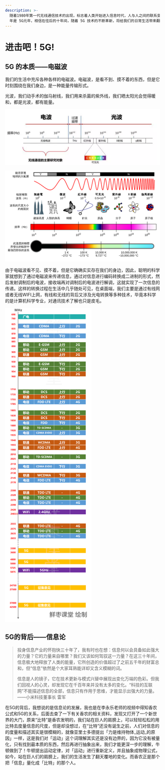 ```yaml
---
description: >-
  随着1980年第一代无线通信技术的出现，标志着人类开始进入信息时代，人与人之间的联系变的更加紧密，无线通讯技术也在往后的几十年间得到了长足的发展。基本以十年为一代，2020
  年是 5G元年，相信在往后的十年间，随着 5G 技术的不断革新，将给我们的日常生活带来翻天覆地的变化。
---
```


# 进击吧！5G!

## 5G 的本质——电磁波

我们的生活中充斥各种各样的电磁波。电磁波，是看不到、摸不着的东西，但是它时刻围绕在我们身边，是一种能量传输形式。

光波，我们动手术的伽马射线，我们用来杀菌的紫外线，我们晒太阳光会觉得暖和，都是光波，都有能量。

![](../../.gitbook/assets/image%20%2822%29.png)

![](../../.gitbook/assets/image%20%2821%29.png)

 由于电磁波看不见、摸不着，但是它确确实实存在我们的身边，因此，聪明的科学家就想到了通过电磁波来传递信息，通过对信息进行编码转换成二进制的形式，然后发射调制后的电波，接收端再对调制后的电波进行解调，这就实现了一次信息的传递。这样的转换过程在生活中几乎随处可见，在桌面端，我们主要是通过有线网或者无线WIFI上网，有线和无线的背后又涉及光电转换等多种技术，毕竟本科学的是计算机科学专业，对通讯技术了解也只是皮毛。

![&#x6C11;&#x7528;&#x79FB;&#x52A8;&#x901A;&#x8BAF;&#x9891;&#x6BB5;](../../.gitbook/assets/image%20%2823%29.png)

## 5G的背后——信息论

> 投身信息产业的怀抱快三十年了，我有时也在想：信息何以会具备如此强大的力量？它的力量来自哪里？我们又该如何驾驭这一力量？在这三十年间，信息极大地释放了人类的能量，它所创造的价值超过了之前五千年的财富总和，但“信息”依然是个大家耳熟能详却又含义模糊的词。
>
> 信息是人的镜子，它在技术更新与模式兴替中展现出变化万端的色彩。但我们回视人的心灵，却发现它在千百年来并没有太多的变化。“科技的互联网”不能描述信息的全部，信息只有作用于思维，才能显示出强大的力量。——小米科技董事长 雷军

在5G的背后，我想说的是信息论的发展，我也是在李永乐老师的视频中得知香农公式和5G的关系，后面去查了一下有关香农的相关资料，发现又打开了一个新世界的大门，原来“比特”是香农发明的，我们站在巨人的肩膀上，可以轻轻松松的用比特去度量信息的尺度，但是却没想过，在“比特”还没有诞生之前，人们对信息的的度量和描述其实是很模糊的，就像亚里士多德提出「力是维持物体_运动_的原因」一样，这是我们对「运动」这个词理解其实还是没有边界的，因为它没有被量化，只有找到最本质的东西，然后再进行抽象出来，我们才能更深一步的理解，牛顿做到了！牛顿提出运动定律，对「运动」进行重新定义，并且抽象成物理公式，如今，站在巨人们的肩膀上，我们的生活发生了翻天覆地的变化。而香农正是那个把「信息」量化成「比特」的那个人。





